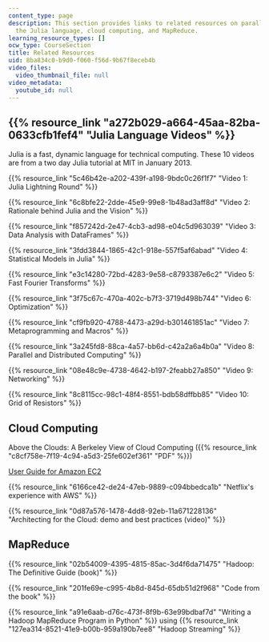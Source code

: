 ```yaml
---
content_type: page
description: This section provides links to related resources on parallel computing,
  the Julia language, cloud computing, and MapReduce.
learning_resource_types: []
ocw_type: CourseSection
title: Related Resources
uid: 8ba834c0-b9d0-f060-f56d-9b67f8eceb4b
video_files:
  video_thumbnail_file: null
video_metadata:
  youtube_id: null
---
```


{{% resource_link "a272b029-a664-45aa-82ba-0633cfb1fef4" "Julia Language Videos" %}}
-------------------------------------------------------------------

Julia is a fast, dynamic language for technical computing. These 10 videos are from a two day Julia tutorial at MIT in January 2013.

{{% resource_link "5c46b42e-a202-439f-a198-9bdc0c26f1f7" "Video 1: Julia Lightning Round" %}}

{{% resource_link "6c8bfe22-2dde-45e9-99e8-1b48ad3aff8d" "Video 2: Rationale behind Julia and the Vision" %}}

{{% resource_link "f857242d-2e47-4cb3-ad98-e04c5d963039" "Video 3: Data Analysis with DataFrames" %}}

{{% resource_link "3fdd3844-1865-42c1-918e-557f5af6abad" "Video 4: Statistical Models in Julia" %}}

{{% resource_link "e3c14280-72bd-4283-9e58-c8793387e6c2" "Video 5: Fast Fourier Transforms" %}}

{{% resource_link "3f75c67c-470a-402c-b7f3-3719d498b744" "Video 6: Optimization" %}}

{{% resource_link "cf9fb920-4788-4473-a29d-b301461851ac" "Video 7: Metaprogramming and Macros" %}}

{{% resource_link "3a245fd8-88ca-4a57-bb6d-c42a2a6a4b0a" "Video 8: Parallel and Distributed Computing" %}}

{{% resource_link "08e48c9e-4738-4642-b197-2feabb27a850" "Video 9: Networking" %}}

{{% resource_link "8c8115cc-98c1-48f4-8551-bdb58dffbb85" "Video 10: Grid of Resistors" %}}

Cloud Computing
---------------

Above the Clouds: A Berkeley View of Cloud Computing ({{% resource_link "c8cf758e-7f19-4c94-a5d3-25fe602ef361" "PDF" %}})

[User Guide for Amazon EC2](http://docs.amazonwebservices.com/AWSEC2/latest/UserGuide/index.html )

{{% resource_link "6166ce42-de24-47eb-9889-c094bbedca1b" "Netflix's experience with AWS" %}}

{{% resource_link "0d87a576-1478-4dd8-92eb-11a671228136" "Architecting for the Cloud: demo and best practices (video)" %}}

MapReduce
---------

{{% resource_link "02b54009-4395-4815-85ac-3d4f6da71475" "Hadoop: The Definitive Guide (book)" %}}

{{% resource_link "201fe69e-c995-4b8d-845d-65db51d2f968" "Code from the book" %}}

{{% resource_link "a91e6aab-d76c-473f-8f9b-63e99bdbaf7d" "Writing a Hadoop MapReduce Program in Python" %}} using {{% resource_link "127ea314-8521-41e9-b00b-959a190b7ee8" "Hadoop Streaming" %}}